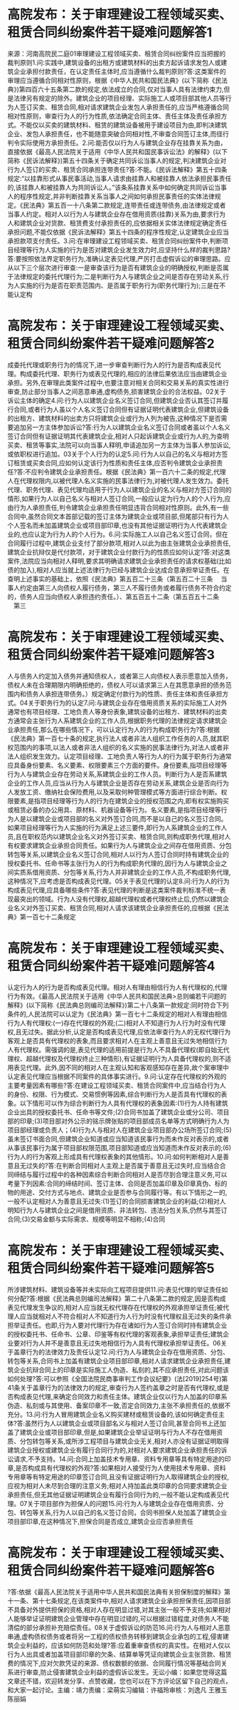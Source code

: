 # 高院发布：关于审理建设工程领域买卖、租赁合同纠纷案件若干疑难问题解答1

来源：河南高院民二庭01审理建设工程领域买卖、租赁合同纠纷案件应当把握的裁判原则1.问:实践中,建筑设备的出租方或建筑材料的出卖方起诉请求发包人或建筑企业承担付款责任，在认定责任主体时,应当遵循什么裁判原则?答:这类案件的审理应当遵循合同相对性原则，根据《中华人民共和国民法典》(以下简称《民法典》)第四百六十五条第二款的规定,依法成立的合同,仅对当事人具有法律约束力,但是法律另有规定的除外。建筑企业的项目经理、实际施工人或项目部其他人员等行为人签订买卖、租赁合同,相对请求建筑企业发包人承担责任的,应当严格遵循合同相对性原则，审查行为人的行为性质,依法确定合同主体、责任主体及责任承担方式。不能仅以买卖的建筑材料、租赁的建筑设备被用于建设项目为由,即判决建筑企业、发包人承担责任，也不能随意突破合同相对性,不审查合同签订主体,而径行判令实际使用方承担责任。2.问:能否仅以行为人与建筑企业存在挂靠关系为由，直接依据《最高人民法院关于适用《中华人民共和国民事诉讼法》的解释》(以下简称《民诉法解释》)第五十四条关于确定共同诉讼当事人的规定,判决建筑企业对行为人签订的买卖、租赁合同承担连带责任?答:不能。《民诉法解释》第五十四条规定:“以挂靠形式从事民事活动,当事人请求由挂靠人和被挂靠人依法承担民事责任的,该挂靠人和被挂靠人为共同诉讼人。”该条系挂靠关系中如何确定共同诉讼当事人的程序性规定,并非判断挂靠关系当事人之间如何承担民事责任的实体法律规定。《民法典》第五百一十八条第二款规定,连带责任或连带债务,由法律规定或者当事人约定。相对人以行为人与建筑企业存在借用资质(挂靠)关系为由,要求行为人和建筑企业对货款、租赁费支付承担责任的,应依据相关实体法律规定确定责任承担问题,不能仅依据《民诉法解释》第五十四条的程序性规定,认定建筑企业应当承担款项支付责任。3.问:在审理建设工程领域买卖、租赁合同纠纷案件中,判断项目经理等行为人实施的行为是否对建筑企业发生效力时,应坚持什么样的裁判思路?答:要按照依法界定职务行为,准确认定表见代理,严厉打击虚假诉讼的审理思路。应从以下三个层次进行审查:一是审查该行为是否有建筑企业的明确授权,判断是否属于法律规定的委托代理行为;二是判断行为人与建筑企业之间是否存在劳动关系,行为人实施的行为是否在职责范围内、是否属于职务行为(职务代理行为);三是在不能认定构

# 高院发布：关于审理建设工程领域买卖、租赁合同纠纷案件若干疑难问题解答2

成委托代理或职务行为的情况下,进一步审查判断行为人的行为是否构成表见代理。构成委托代理、职务行为或表见代理的,相应的法律后果依法应当由建筑企业承担。另外,在审理此类案件过程中,也要注意对相关合同和交易关系的真实性进行审查,防止部分当事人之间恶意串通,虚构债务,损害建筑企业的合法权益。02关于诉讼主体的确定4.问:行为人以建筑企业名义签订合同,但建筑企业否认其签订并履行合同,或者行为人虽以个人名义签订合同但有证据证明代表建筑企业,但建筑设备的出租方、建筑材料的出卖方只将建筑企业或行为人列为被告,这种情况下是否需要追加另一方主体参加诉讼?答:行为人以建筑企业名义签订合同或者虽以个人名义签订合同但有证据证明其代表建筑企业,相对人只起诉建筑企业或行为人的,为查明买卖、租赁等事实,法院可以向当事人释明,申请追加另一方主体为当事人参加诉讼,或依职权进行追加。03关于个人行为的认定5.问:行为人以自己的名义与相对方签订租赁或买卖合同,应如何认定该行为性质和责任主体,应否判令建筑企业承担责任?答:不应判令建筑企业承担责任。根据《民法典》第一百六十二条的规定,代理人在代理权限内,以被代理人名义实施的民事法律行为,对被代理人发生效力。委托代理、职务代理、表见代理均适用于行为人以建筑企业的名义与相对方签订合同的情形,如果行为人以自己名义与相对人签订合同,一般应认定为行为人的个人行为,应由行为人承担责任,判令建筑企业承担责任明显违背合同相对性原则。此外,有一些合同中,虽然合同文本首部记载的签订主体为建筑企业或项目部,但尾部只有行为人个人签名而未加盖建筑企业或项目部印章,也没有其他证据证明行为人代表建筑企业的,也应认定为行为人的个人行为。6.问:实际施工人以自己名义签订合同，但在合同履行过程中,建筑企业支付了部分款项,相对人以此为由主张建筑企业承担责任,建筑企业抗辩仅是代付款项，对于建筑企业付款行为的性质应如何认定?答:对这类案件,法院应当向相对人释明,要求其明确请求建筑企业承担责任的请求权基础(比如债的加入),相对人应当就上述法律行为已经与建筑企业达成合意承担举证责任。在查明上述事实的基础上，依照《民法典》第五百二十三条（第五百二十三条 　当事人约定由第三人向债权人履行债务，第三人不履行债务或者履行债务不符合约定的，债务人应当向债权人承担违约责任。）、第五百五十二条（第五百五十二条 　第三

# 高院发布：关于审理建设工程领域买卖、租赁合同纠纷案件若干疑难问题解答3

人与债务人约定加入债务并通知债权人，或者第三人向债权人表示愿意加入债务，债权人未在合理期限内明确拒绝的，债权人可以请求第三人在其愿意承担的债务范围内和债务人承担连带债务。）规定确定付款行为的性质、责任主体和责任承担方式。04关于职务行为的认定7.问:与建筑企业存在借用资质关系的实际施工人对外通常也有项目经理、工地负责人等身份表象,建筑设备的出租方、建筑材料的出卖方通常会主张行为人系建筑企业的工作人员,根据职务代理的法律规定请求建筑企业承担责任,那么在哪些情况下，可以认定行为人的行为构成职务行为?答:根据《民法典》第一百七十条的规定,执行法人或者非法人组织工作任务的人员,就其职权范围内的事项,以法人或者非法人组织的名义实施的民事法律行为,对法人或者非法人组织发生效力。认定项目经理、工地负责人等行为人的行为属于职务行为通常应具备身份要素、名义要素、权限要素三个方面的要件。身份要素,指项目经理等行为人与建筑企业存在劳动关系,系建筑企业的工作人员。判断行为人是否系建筑企业的工作人员,应当从行为人与建筑企业是否存在劳动关系,建筑企业是否向行为人发放工资、缴纳社会保险费用,以及采取何种管理模式等方面进行综合判断。权限要素,是指项目经理等行为人的行为在建筑企业的授权范围之内,即有权实施购买或租赁必备的办公用具、原材料、机器设备等行为。名义要素,是指项目经理等行为人是以建筑企业或项目部的名义对外签订合同,而不是以自己的名义签订合同。如果项目经理等行为人实施的行为满足上述三要件,即行为人系建筑企业的工作人员,且在职权范内以建筑企业名义对外签订买卖、租赁合同,则构成职务代理,相对人有权要求建筑企业承担合同责任。如果行为人与建筑企业之间存在借用资质、分包转包等关系,以建筑企业名义签订合同,相对人以行为人签订合同时持有建筑企业的授权委托书、任命书等主张行为人的行为构成职务代理的,因行为人与建筑企业之间实质系借用资质、分包等关系,行为人并非建筑企业的工作人员,不构成职务代理,这种情况下,应考虑是否构成表见代理。05关于表见代理的认定8.问:行为人的行为构成表见代理,应具备哪些条件?答:表见代理的判断是这类案件裁判标准不统一表现最突出的领域。行为人没有代理权,超越代理权或者代理权终止后,仍然以建筑企业名义对外签订买卖、租赁合同,相对人请求该建筑企业承担责任的,应根据《民法典》第一百七十二条规定

# 高院发布：关于审理建设工程领域买卖、租赁合同纠纷案件若干疑难问题解答4

认定行为人的行为是否构成表见代理。相对人有理由相信行为人有代理权的,代理行为有效。《最高人民法院关于适用《中华人民共和国民法典>总则编若干问题的解释》(以下简称《民法典总则编司法解释》)第二十八条第一款规定:同时符合下列条件的,人民法院可以认定为《民法典》第一百七十二条规定的相对人有理由相信行为人有代理权:(一)存在代理权的外观;(二)相对人不知道行为人行为时没有代理权,且无过失。据此分析,认定是否构成表见代理,应依法审查行为人的无权代理行为客观上是否具有代理权的表象,而且要求相对人在主观上善意且无过失地相信行为人有代理权。需强调的是,表见代理的适用前提是行为人不具备代理权(即自始无代理权、超越代理权及代理权终止三种情形),有证据证明行为人具备代理权的,则不适用表见代理。此外,因不同的相对人在主观认知和客观感知存在差异,故个案审理中认定表见代理应当根据不同案件的具体事实进行。9.问:认定存在代理权的外观的主要考量因素有哪些?答:在建设工程领域买卖、租赁合同案件中,应当结合行为人的身份、权限、行为模式、交易惯例等因素,综合判断行为人是否具有代理权的表象。以下情形可以作为综合判断行为人具有代理权的表象因素:(1)行为人持有建筑企业出具的授权委托书、任命书等文件;(2)合同书加盖了建筑企业或分公司、项目部的印章;(3)项目部对外公示的铭示牌张贴的项目部成员名单等方式明确行为人为项目部经理或负责人；(4)行为人与相对人在建筑企业项目部办公场所签订合同;(5)虽未签订书面合同,但建筑企业知道或应当知道该民事行为而未作反对表示的,或者从事该民事行为属于项目部权限范围,项目部知道或应当知道而未作反对表示的;(6)行为人的行为客观上形成具有代理权表象的其他情形。10.问:如何判断相对人是善意且无过失的?答:在判断合同相对人主观上是否属于善意且无过失时,应当结合合同缔结与履行过程中的各种因素综合判断合同相对人是否尽到合理注意义务,可以考量下列因素:合同的缔结时间、签订主体、合同是否加盖印章及印章真伪、标的物的用途、交付方式与地点、建筑企业是否参与合同履行等。有以下情形之一的,一般不认定相对人为善意且无过失:(1)签订的合同损害建筑企业的利益;(2)相对人明知行为人与建筑企业之间是借用资质、非法转包、违法分包关系,仍然与其签订合同;(3)交易金额与实际需求、规模等明显不相称;(4)合同

# 高院发布：关于审理建设工程领域买卖、租赁合同纠纷案件若干疑难问题解答5

所涉建筑材料、建筑设备等并未实际向工程项目提供11.问:表见代理的举证责任如何分配?答:根据《民法典总则编司法解释》第二十八条第二款的规定,因是否构成表见代理发生争议的,相对人应当就无权代理存在代理权的外观承担举证责任;被代理人应当就相对人不符合相对人不知道行为人行为时没有代理权且无过失的条件承担举证责任。也即,行为人要对代理行为存在诸如行为人签订合同时持有建筑企业的授权委托书、任命书、公章、印鉴等有权代理的客观表象,承担举证责任;建筑企业要对行为人并不是善意且无过失地相信行为人具有代理权承担举证责任。06关于盖章行为的法律效力及责任认定12.问:行为人与建筑企业存在借用资质、分包、转包等关系,合同书上加盖有建筑企业项目部印章,相对人请求建筑企业承担责任,建筑企业抗辩合同上的印章是实际施工人伪造、私刻的,其不应承担责任,对此问题该如何处理?答:可以参照《全国法院民商事审判工作会议纪要》(法[2019]254号)第41条关于盖章行为的法律效力的规定,审查行为人签约盖章之时是否有代理权,或是否构成表见代理,来确定合同效力和责任主体。建筑企业仅以行为人加盖的印章系伪造、私刻或与其使用、备案印章不一致,否定合同效力,主张不承担责任的,依据不充分。13.问:行为人冒用建筑企业名义购买建材或租赁设备的,该如何确定责任主体?答:虽然行为人以建筑企业或项目部名义与相对人签订合同,甚至合同书上还加盖了建筑企业或项目部印章,但是,如果建筑企业举证证明与行为人不存在借用资质、分包转包等关系,或所涉工程项目与建筑企业无关,相对人亦没有证据证明取得建筑企业授权或建筑企业有履行合同行为的,对相对人要求建筑企业承担责任的诉讼请求,不予支持。14.问:合同上加盖技术专用章、资料专用章等具有特定用途的印章,是否构成具有代理权的外观?答:如果相对人接受行为人使用技术专用章、资料专用章等有特定用途的印章签订合同,且没有证据证明行为人取得建筑企业的授权,应视为相对人未尽到合理的注意义务;相对人持加盖此类印章的合同要求建筑企业承担责任,但无其他证据证明建筑企业有履行合同行为的,一般不能认定构成表见代理。07关于项目部作为担保人的问题15.问:行为人与建筑企业存在借用资质、分包、转包等关系,行为人以自己的名义签订合同，合同书担保人处加盖了建筑企业项目部印章,在这种情况下,担保合同是否成立,建筑企业应否承担责任

# 高院发布：关于审理建设工程领域买卖、租赁合同纠纷案件若干疑难问题解答6

?答:依据《最高人民法院关于适用中华人民共和国民法典有关担保制度的解释》第十一条、第十七条规定,在该类案件中,相对人请求建筑企业承担担保责任,因项目部不具备对外提供担保的资格,相对人存在明显过错,对其主张一般不予支持;如果相对人能够举证证明建筑企业管理中存在明显过错的,可以根据过错程度,对债务人不能清偿的部分承担补充赔偿责任。08关于虚假诉讼的防范16.问:行为人与相对人恶意串通,虚构债权债务或者将另一工程的债权债务转移到建筑企业承包的工程,侵害建筑企业利益的，应该如何防范和处理?答:应着重审查债权的真实性。在相对人仅以行为人出具或者加盖项目部印章的欠条、结算单等凭证向建筑企业主张货款、租赁费的情况下,应对欠款凭证的来源、债权数额的依据、合同履行情况等基础合同关系进行审查,防止侵害建筑企业利益的虚假诉讼发生。无讼小编：如果您觉得这篇文章还不错，欢迎转发分享、点赞收藏，您也可以在下方评论区留下自己的观点，和大家一起讨论。主编：靖力责编：梁萌实习编辑：许福玲审核：刘逸凡 王雅玉 陈丽娟

